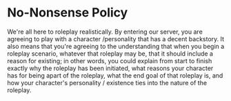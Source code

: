 # No-Nonsense Policy

We're all here to roleplay realistically. By entering our server, you are agreeing to play with a character /personality that has a decent backstory. It also means that you're agreeing to the understanding that when you begin a roleplay scenario, whatever that roleplay may be, that it should include a reason for existing; in other words, you could explain from start to finish exactly why the roleplay has been initiated, what reasons your character has for being apart of the roleplay, what the end goal of that roleplay is, and how your character's personality / existence ties into the nature of the roleplay.&#x20;
